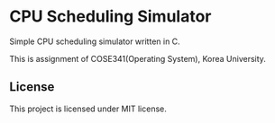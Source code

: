 # CPU Scheduling Simulator

Simple CPU scheduling simulator written in C.

This is assignment of COSE341(Operating System), Korea University.

## License

This project is licensed under MIT license.
